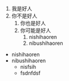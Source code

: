 1. 我是好人
2. 你不是好人
   1. 你也是好人
   2. 你可能是好人
      1. nishihaoren
      2. nibushihaoren
      
- nishihaoren
- nibushihaoren
  * nisfsih
  * fsdnfdsf
